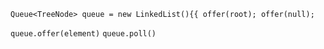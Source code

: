  `Queue<TreeNode> queue = new LinkedList(){{ offer(root); offer(null); `

 `queue.offer(element)`
 `queue.poll()`